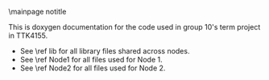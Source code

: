 \mainpage notitle



This is doxygen documentation for the code used in group 10's term project in TTK4155.

* See \ref lib for all library files shared across nodes.
* See \ref Node1 for all files used for Node 1. 
* See \ref Node2 for all files used for Node 2. 

